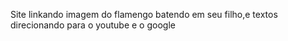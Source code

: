 Site linkando imagem do flamengo batendo em seu filho,e textos direcionando para o youtube e o google
